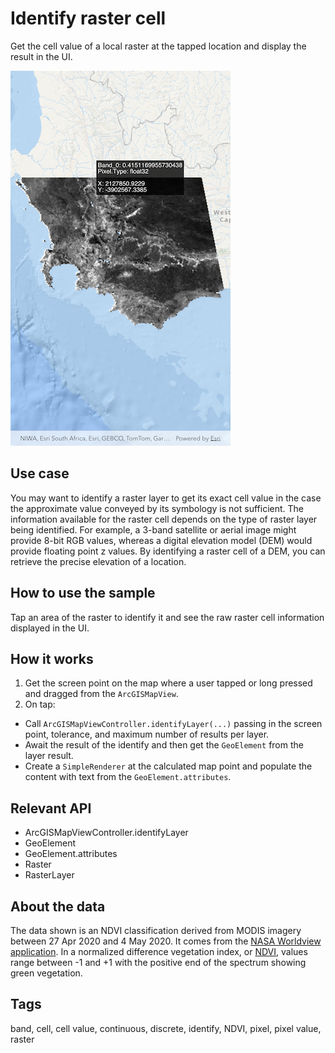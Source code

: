 # Identify raster cell

Get the cell value of a local raster at the tapped location and display the result in the UI.

![Image of identify raster cell](identify_raster_cell.png)

## Use case

You may want to identify a raster layer to get its exact cell value in the case the approximate value conveyed by its symbology is not sufficient. The information available for the raster cell depends on the type of raster layer being identified. For example, a 3-band satellite or aerial image might provide 8-bit RGB values, whereas a digital elevation model (DEM) would provide floating point z values. By identifying a raster cell of a DEM, you can retrieve the precise elevation of a location.

## How to use the sample

Tap an area of the raster to identify it and see the raw raster cell information displayed in the UI.

## How it works

1. Get the screen point on the map where a user tapped or long pressed and dragged from the `ArcGISMapView`.
2. On tap:
  * Call `ArcGISMapViewController.identifyLayer(...)` passing in the screen point, tolerance, and maximum number of results per layer.
  * Await the result of the identify and then get the `GeoElement` from the layer result.
  * Create a `SimpleRenderer` at the calculated map point and populate the content with text from the `GeoElement.attributes`.

## Relevant API

* ArcGISMapViewController.identifyLayer
* GeoElement
* GeoElement.attributes
* Raster
* RasterLayer

## About the data

The data shown is an NDVI classification derived from MODIS imagery between 27 Apr 2020 and 4 May 2020. It comes from the [NASA Worldview application](https://worldview.earthdata.nasa.gov/). In a normalized difference vegetation index, or [NDVI](https://en.wikipedia.org/wiki/Normalized_difference_vegetation_index), values range between -1 and +1 with the positive end of the spectrum showing green vegetation.

## Tags

band, cell, cell value, continuous, discrete, identify, NDVI, pixel, pixel value, raster
